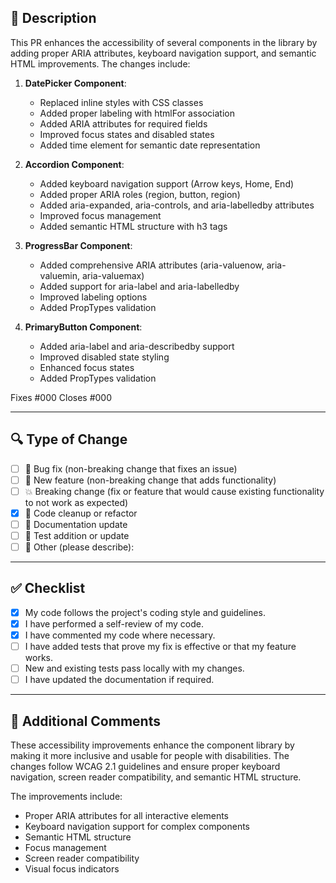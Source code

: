 ## 📝 Description

This PR enhances the accessibility of several components in the library by adding proper ARIA attributes, keyboard navigation support, and semantic HTML improvements. The changes include:

1. **DatePicker Component**:
   - Replaced inline styles with CSS classes
   - Added proper labeling with htmlFor association
   - Added ARIA attributes for required fields
   - Improved focus states and disabled states
   - Added time element for semantic date representation

2. **Accordion Component**:
   - Added keyboard navigation support (Arrow keys, Home, End)
   - Added proper ARIA roles (region, button, region)
   - Added aria-expanded, aria-controls, and aria-labelledby attributes
   - Improved focus management
   - Added semantic HTML structure with h3 tags

3. **ProgressBar Component**:
   - Added comprehensive ARIA attributes (aria-valuenow, aria-valuemin, aria-valuemax)
   - Added support for aria-label and aria-labelledby
   - Improved labeling options
   - Added PropTypes validation

4. **PrimaryButton Component**:
   - Added aria-label and aria-describedby support
   - Improved disabled state styling
   - Enhanced focus states
   - Added PropTypes validation

Fixes #000
Closes #000

---

## 🔍 Type of Change

- [ ] 🐛 Bug fix (non-breaking change that fixes an issue)
- [ ] 🚀 New feature (non-breaking change that adds functionality)
- [ ] 💥 Breaking change (fix or feature that would cause existing functionality to not work as expected)
- [x] 🧹 Code cleanup or refactor
- [ ] 🧾 Documentation update
- [ ] 🧪 Test addition or update
- [ ] 🧠 Other (please describe):

---

## ✅ Checklist

- [x] My code follows the project's coding style and guidelines.
- [x] I have performed a self-review of my code.
- [x] I have commented my code where necessary.
- [ ] I have added tests that prove my fix is effective or that my feature works.
- [ ] New and existing tests pass locally with my changes.
- [ ] I have updated the documentation if required.

---

## 💬 Additional Comments

These accessibility improvements enhance the component library by making it more inclusive and usable for people with disabilities. The changes follow WCAG 2.1 guidelines and ensure proper keyboard navigation, screen reader compatibility, and semantic HTML structure.

The improvements include:
- Proper ARIA attributes for all interactive elements
- Keyboard navigation support for complex components
- Semantic HTML structure
- Focus management
- Screen reader compatibility
- Visual focus indicators